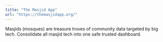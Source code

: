 ```yaml
---
title: "The Masjid App"
url: "https://themasjidapp.org/"
---
```


Masjids (mosques) are treasure troves of community data targeted by big tech. Consolidate all masjid tech into one safe trusted dashboard.
